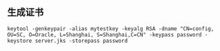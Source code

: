 ## 生成证书
    keytool -genkeypair -alias mytestkey -keyalg RSA -dname "CN=config, OU=SC, O=Oracle, L=Shanghai, S=Shanghai,C=CN" -keypass password -keystore server.jks -storepass password